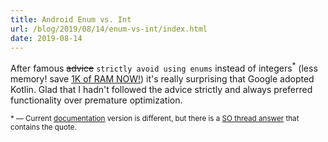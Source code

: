 ```yaml
---
title: Android Enum vs. Int
url: /blog/2019/08/14/enum-vs-int/index.html
date: 2019-08-14
---
```


After famous <del>advice</del> `strictly avoid using enums` instead of integers<sup>*</sup> (less memory! save [1K of RAM NOW!](https://speakerdeck.com/romainguy/android-memories?slide=67)) it's really surprising that Google adopted Kotlin. Glad that I hadn't followed the advice strictly and always preferred functionality over premature optimization.

<sup>* &mdash; Current [documentation](http://developer.android.com/training/articles/memory.html#Overhead) version is different, but there is a [SO thread answer](https://stackoverflow.com/a/25003455/6745174) that contains the quote.